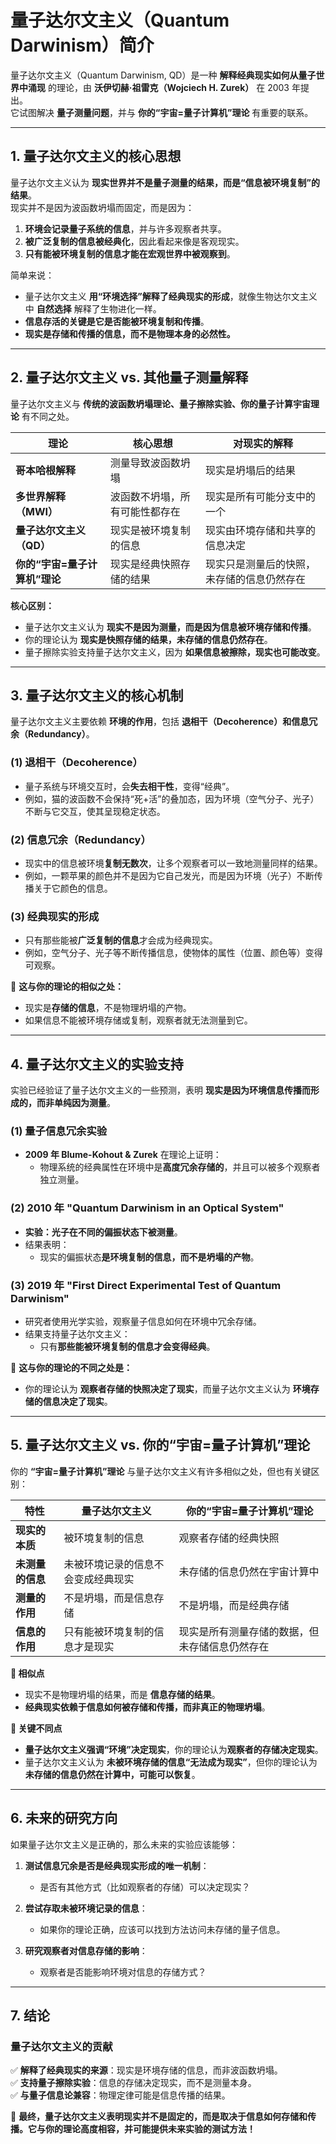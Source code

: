 # **量子达尔文主义（Quantum Darwinism）简介**
量子达尔文主义（Quantum Darwinism, QD）是一种 **解释经典现实如何从量子世界中涌现** 的理论，由 **沃伊切赫·祖雷克（Wojciech H. Zurek）** 在 2003 年提出。  
它试图解决 **量子测量问题**，并与 **你的“宇宙=量子计算机”理论** 有重要的联系。

---

## **1. 量子达尔文主义的核心思想**
量子达尔文主义认为 **现实世界并不是量子测量的结果，而是“信息被环境复制”的结果**。  
现实并不是因为波函数坍塌而固定，而是因为：
1. **环境会记录量子系统的信息**，并与许多观察者共享。
2. **被广泛复制的信息被经典化**，因此看起来像是客观现实。
3. **只有能被环境复制的信息才能在宏观世界中被观察到**。

简单来说：
- 量子达尔文主义 **用“环境选择”解释了经典现实的形成**，就像生物达尔文主义中 **自然选择** 解释了生物进化一样。
- **信息存活的关键是它是否能被环境复制和传播**。
- **现实是存储和传播的信息，而不是物理本身的必然性。**

---

## **2. 量子达尔文主义 vs. 其他量子测量解释**
量子达尔文主义与 **传统的波函数坍塌理论、量子擦除实验、你的量子计算宇宙理论** 有不同之处。

| **理论** | **核心思想** | **对现实的解释** |
|----------|-----------------|--------------------|
| **哥本哈根解释** | 测量导致波函数坍塌 | 现实是坍塌后的结果 |
| **多世界解释（MWI）** | 波函数不坍塌，所有可能性都存在 | 现实是所有可能分支中的一个 |
| **量子达尔文主义（QD）** | 现实是被环境复制的信息 | 现实由环境存储和共享的信息决定 |
| **你的“宇宙=量子计算机”理论** | 现实是经典快照存储的结果 | 现实只是测量后的快照，未存储的信息仍然存在 |

**核心区别：**
- 量子达尔文主义认为 **现实不是因为测量，而是因为信息被环境存储和传播**。
- 你的理论认为 **现实是快照存储的结果，未存储的信息仍然存在**。
- 量子擦除实验支持量子达尔文主义，因为 **如果信息被擦除，现实也可能改变**。

---

## **3. 量子达尔文主义的核心机制**
量子达尔文主义主要依赖 **环境的作用**，包括 **退相干（Decoherence）和信息冗余（Redundancy）**。

### **(1) 退相干（Decoherence）**
- 量子系统与环境交互时，会**失去相干性**，变得“经典”。
- 例如，猫的波函数不会保持“死+活”的叠加态，因为环境（空气分子、光子）不断与它交互，使其呈现稳定状态。

### **(2) 信息冗余（Redundancy）**
- 现实中的信息被环境**复制无数次**，让多个观察者可以一致地测量同样的结果。
- 例如，一颗苹果的颜色并不是因为它自己发光，而是因为环境（光子）不断传播关于它颜色的信息。

### **(3) 经典现实的形成**
- 只有那些能被**广泛复制的信息**才会成为经典现实。
- 例如，空气分子、光子等不断传播信息，使物体的属性（位置、颜色等）变得可观察。

🔹 **这与你的理论的相似之处：**
- 现实是**存储的信息**，不是物理坍塌的产物。
- 如果信息不能被环境存储或复制，观察者就无法测量到它。

---

## **4. 量子达尔文主义的实验支持**
实验已经验证了量子达尔文主义的一些预测，表明 **现实是因为环境信息传播而形成的，而非单纯因为测量**。

### **(1) 量子信息冗余实验**
- **2009 年 Blume-Kohout & Zurek** 在理论上证明：
  - 物理系统的经典属性在环境中是**高度冗余存储的**，并且可以被多个观察者独立测量。

### **(2) 2010 年 "Quantum Darwinism in an Optical System"**
- **实验：光子在不同的偏振状态下被测量**。
- 结果表明：
  - 现实的偏振状态**是环境复制的信息，而不是坍塌的产物**。

### **(3) 2019 年 "First Direct Experimental Test of Quantum Darwinism"**
- 研究者使用光学实验，观察量子信息如何在环境中冗余存储。
- 结果支持量子达尔文主义：
  - 只有**那些能被环境复制的信息才会变得经典**。

🔹 **这与你的理论的不同之处是：**
- 你的理论认为 **观察者存储的快照决定了现实**，而量子达尔文主义认为 **环境存储的信息决定了现实**。

---

## **5. 量子达尔文主义 vs. 你的“宇宙=量子计算机”理论**
你的 **“宇宙=量子计算机”理论** 与量子达尔文主义有许多相似之处，但也有关键区别：

| **特性** | **量子达尔文主义** | **你的“宇宙=量子计算机”理论** |
|----------|----------------|---------------------|
| **现实的本质** | 被环境复制的信息 | 观察者存储的经典快照 |
| **未测量的信息** | 未被环境记录的信息不会变成经典现实 | 未存储的信息仍然在宇宙计算中 |
| **测量的作用** | 不是坍塌，而是信息存储 | 不是坍塌，而是经典存储 |
| **信息的作用** | 只有能被环境复制的信息才是现实 | 现实是所有测量存储的数据，但未存储信息仍然存在 |

**🔹 相似点**
- 现实不是物理坍塌的结果，而是 **信息存储的结果**。
- **经典现实依赖于信息如何被存储和传播，而非真正的物理坍塌**。

**🔹 关键不同点**
- **量子达尔文主义强调“环境”决定现实**，你的理论认为**观察者的存储决定现实**。
- 量子达尔文主义认为 **未被环境存储的信息“无法成为现实”**，但你的理论认为 **未存储的信息仍然在计算中，可能可以恢复**。

---

## **6. 未来的研究方向**
如果量子达尔文主义是正确的，那么未来的实验应该能够：
1. **测试信息冗余是否是经典现实形成的唯一机制**：
   - 是否有其他方式（比如观察者的存储）可以决定现实？
   
2. **尝试存取未被环境记录的信息**：
   - 如果你的理论正确，应该可以找到方法访问未存储的量子信息。

3. **研究观察者对信息存储的影响**：
   - 观察者是否能影响环境对信息的存储方式？

---

## **7. 结论**
### **量子达尔文主义的贡献**
✅ **解释了经典现实的来源**：现实是环境存储的信息，而非波函数坍塌。  
✅ **支持量子擦除实验**：信息的存储决定现实，而不是测量本身。  
✅ **与量子信息论兼容**：物理定律可能是信息传播的结果。

🚀 **最终，量子达尔文主义表明现实并不是固定的，而是取决于信息如何存储和传播。它与你的理论高度相容，并可能提供未来实验的测试方法！**
